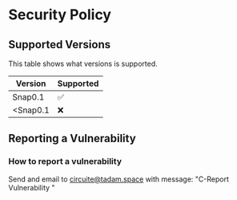 # Security Policy

## Supported Versions

This table shows what versions is supported.

| Version     | Supported          |
| ----------- | ------------------ |
| Snap0.1     | :white_check_mark: |
| <Snap0.1    | :x:                |

## Reporting a Vulnerability

### How to report a vulnerability

Send and email to circuite@tadam.space with message:
"C-Report Vulnerability
<vulnerability>
<your signature>"
